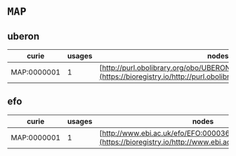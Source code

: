 # `MAP`

## uberon

| curie       |   usages | nodes                                                                                                                 |
|-------------|----------|-----------------------------------------------------------------------------------------------------------------------|
| MAP:0000001 |        1 | [http://purl.obolibrary.org/obo/UBERON:0001155](https://bioregistry.io/http://purl.obolibrary.org/obo/UBERON:0001155) |
## efo

| curie       |   usages | nodes                                                                                               |
|-------------|----------|-----------------------------------------------------------------------------------------------------|
| MAP:0000001 |        1 | [http://www.ebi.ac.uk/efo/EFO:0000361](https://bioregistry.io/http://www.ebi.ac.uk/efo/EFO:0000361) |

